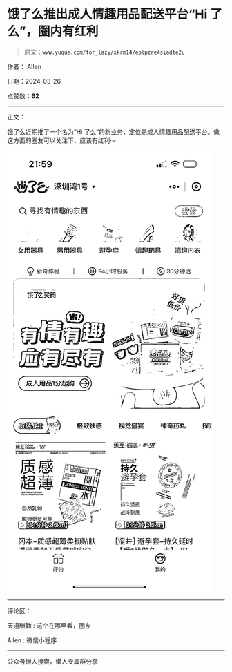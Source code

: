 # 饿了么推出成人情趣用品配送平台“Hi 了么”，圈内有红利

> 原文：[`www.yuque.com/for_lazy/xkrm14/eolpzre4siadte2u`](https://www.yuque.com/for_lazy/xkrm14/eolpzre4siadte2u)

作者： Allen

日期：2024-03-26

点赞数：**62**

* * *

正文：

饿了么近期推了一个名为“Hi 了么”的新业务，定位是成人情趣用品配送平台。做这方面的圈友可以关注下，应该有红利～

![](img/973b82aef9aafecb9f912f311af9c1e2.png)

* * *

评论区：

天道酬勤 : 这个在哪里看，圈友

Allen : 微信小程序

* * *

公众号懒人搜索，懒人专属群分享